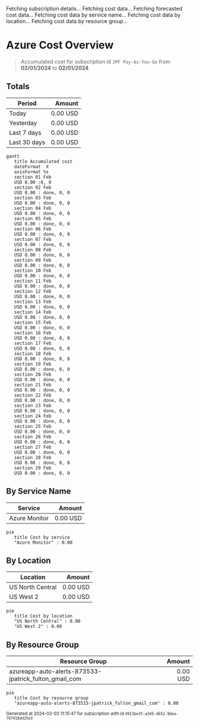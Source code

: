 Fetching subscription details...
Fetching cost data...
Fetching forecasted cost data...
Fetching cost data by service name...
Fetching cost data by location...
Fetching cost data by resource group...
# Azure Cost Overview

> Accumulated cost for subscription id `JPF Pay-As-You-Go` from **02/01/2024** to **02/01/2024**

## Totals

|Period|Amount|
|---|---:|
|Today|0.00 USD|
|Yesterday|0.00 USD|
|Last 7 days|0.00 USD|
|Last 30 days|0.00 USD|

```mermaid
gantt
   title Accumulated cost
   dateFormat  X
   axisFormat %s
   section 01 Feb
   USD 0.00 :0, 0
   section 02 Feb
   USD 0.00 : done, 0, 0
   section 03 Feb
   USD 0.00 : done, 0, 0
   section 04 Feb
   USD 0.00 : done, 0, 0
   section 05 Feb
   USD 0.00 : done, 0, 0
   section 06 Feb
   USD 0.00 : done, 0, 0
   section 07 Feb
   USD 0.00 : done, 0, 0
   section 08 Feb
   USD 0.00 : done, 0, 0
   section 09 Feb
   USD 0.00 : done, 0, 0
   section 10 Feb
   USD 0.00 : done, 0, 0
   section 11 Feb
   USD 0.00 : done, 0, 0
   section 12 Feb
   USD 0.00 : done, 0, 0
   section 13 Feb
   USD 0.00 : done, 0, 0
   section 14 Feb
   USD 0.00 : done, 0, 0
   section 15 Feb
   USD 0.00 : done, 0, 0
   section 16 Feb
   USD 0.00 : done, 0, 0
   section 17 Feb
   USD 0.00 : done, 0, 0
   section 18 Feb
   USD 0.00 : done, 0, 0
   section 19 Feb
   USD 0.00 : done, 0, 0
   section 20 Feb
   USD 0.00 : done, 0, 0
   section 21 Feb
   USD 0.00 : done, 0, 0
   section 22 Feb
   USD 0.00 : done, 0, 0
   section 23 Feb
   USD 0.00 : done, 0, 0
   section 24 Feb
   USD 0.00 : done, 0, 0
   section 25 Feb
   USD 0.00 : done, 0, 0
   section 26 Feb
   USD 0.00 : done, 0, 0
   section 27 Feb
   USD 0.00 : done, 0, 0
   section 28 Feb
   USD 0.00 : done, 0, 0
   section 29 Feb
   USD 0.00 : done, 0, 0
```

## By Service Name

|Service|Amount|
|---|---:|
|Azure Monitor|0.00 USD|

```mermaid
pie
   title Cost by service
   "Azure Monitor" : 0.00
```

## By Location

|Location|Amount|
|---|---:|
|US North Central|0.00 USD|
|US West 2|0.00 USD|

```mermaid
pie
   title Cost by location
   "US North Central" : 0.00
   "US West 2" : 0.00
```

## By Resource Group

|Resource Group|Amount|
|---|---:|
|azureapp-auto-alerts-873533-jpatrick_fulton_gmail_com|0.00 USD|

```mermaid
pie
   title Cost by resource group
   "azureapp-auto-alerts-873533-jpatrick_fulton_gmail_com" : 0.00
```

<sup>Generated at 2024-02-03 11:15:47 for subscription with id `4913be3f-a345-4652-9bba-767418dd25e3`</sup>
